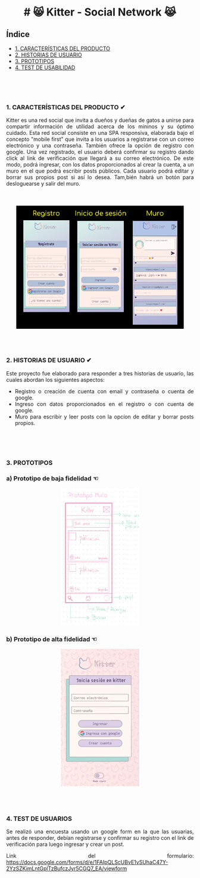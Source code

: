 <h1 align="center"># 😸 Kitter - Social Network 😹 </div>


## Índice

* [1. CARACTERÍSTICAS DEL PRODUCTO](#1-definición-del-producto)
* [2. HISTORIAS DE USUARIO](#2-historias-de-usuarios)
* [3. PROTOTIPOS](#3-prototipos)
* [4. TEST DE USABILIDAD](#4-test-de-usabilidad)
<br>
  <br>
   <br>

 ### 1. CARACTERÍSTICAS DEL PRODUCTO ✔
 
 <div align="justify">
 Kitter es una red social que invita a dueños y dueñas de gatos a unirse para compartir información de utilidad acerca de los mininos y su óptimo cuidado. Esta red social consiste en una SPA responsiva, elaborada bajo el concepto "mobile first" que invita a los usuarios a registrarse con un correo electrónico y una contraseña. También ofrece la opción de registro con google. Una vez registrado, el usuario deberá confirmar su registro dando click al link de verificación que llegará a su correo electrónico. De este modo, podrá ingresar, con los datos proporcionados al crear la cuenta, a un muro en el que podrá escribir posts públicos.
Cada usuario podrá editar y borrar sus propios post si así lo desea. Tam,bién habrá un botón para desloguearse y salir del muro.
 </div>
 <br>
  <br>
   <br>
 <div align="center">
<img src="src/assets/img/vista1.png" align="center" width="450" height="330" > 
 </div>
<br>
  <br>
   <br>      


### 2. HISTORIAS DE USUARIO ✔

<div align="justify">
Este proyecto fue elaborado para responder a tres historias de usuario, las cuales abordan los siguientes aspectos:

- Registro o creación de cuenta con email y contraseña o cuenta de google.
- Ingreso con datos proporcionados en el registro o con cuenta de google.
- Muro para escribir y leer posts con la opcíon de editar y borrar posts propios.
  </div>
<br>
  <br>
   <br>


### 3. PROTOTIPOS

<h3 align="left">
a) Prototipo de baja fidelidad ☜
 </h3>
 <div align="center">
<img src="src/assets/img/PrototypeLD.png" width="210" height="368" > 
</div>

<h3 align="left">
b) Prototipo de alta fidelidad ☜
 </h3>
 <div align="center">
<img src="src/assets/img/PrototypeHD.png" width="210" height="368"> 
 </div>
<br>
  <br>
   <br>

### 4. TEST DE USUARIOS

  <div align="justify">
Se realizó una encuesta usando un google form en la que las usuarias, antes de responder, debían registrarse y confirmar su registro con el link de verificación para luego ingresar y crear un post.

Link del formulario: https://docs.google.com/forms/d/e/1FAIpQLScUBvE1vSUhaC47Y-2YzSZKimLntGplTzBufczJyr5CGQ7_EA/viewform
  </div>
